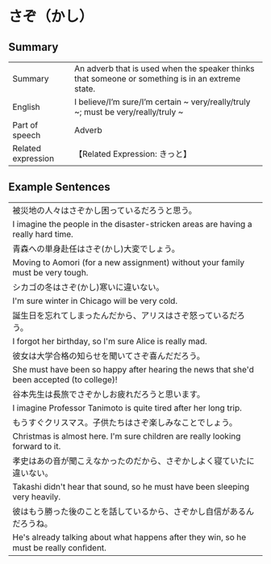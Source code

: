 # さぞ（かし）

## Summary

<table><tr>   <td>Summary</td>   <td>An adverb that is used when the speaker thinks that someone or something is in an extreme state.</td></tr><tr>   <td>English</td>   <td>I believe/I’m sure/I’m certain ~ very/really/truly ~; must be very/really/truly ~</td></tr><tr>   <td>Part of speech</td>   <td>Adverb</td></tr><tr>   <td>Related expression</td>   <td>【Related Expression: きっと】</td></tr></table>

## Example Sentences

<table><tr><td>被災地の人々はさぞかし困っているだろうと思う。</td></tr><tr><td>I imagine the people in the disaster-stricken areas are having a really hard time.</td></tr><tr><td>青森への単身赴任はさぞ(かし)大変でしょう。</td></tr><tr><td>Moving to Aomori (for a new assignment) without your family must be very tough.</td></tr><tr><td>シカゴの冬はさぞ(かし)寒いに違いない。</td></tr><tr><td>I'm sure winter in Chicago will be very cold.</td></tr><tr><td>誕生日を忘れてしまったんだから、アリスはさぞ怒っているだろう。</td></tr><tr><td>I forgot her birthday, so I'm sure Alice is really mad.</td></tr><tr><td>彼女は大学合格の知らせを聞いてさぞ喜んだだろう。</td></tr><tr><td>She must have been so happy after hearing the news that she'd been accepted (to college)!</td></tr><tr><td>谷本先生は長旅でさぞかしお疲れだろうと思います。</td></tr><tr><td>I imagine Professor Tanimoto is quite tired after her long trip.</td></tr><tr><td>もうすぐクリスマス。子供たちはさぞ楽しみなことでしょう。</td></tr><tr><td>Christmas is almost here. I'm sure children are really looking forward to it.</td></tr><tr><td>孝史はあの音が聞こえなかったのだから、さぞかしよく寝ていたに違いない。</td></tr><tr><td>Takashi didn't hear that sound, so he must have been sleeping very heavily.</td></tr><tr><td>彼はもう勝った後のことを話しているから、さぞかし自信があるんだろうね。</td></tr><tr><td>He's already talking about what happens after they win, so he must be really conﬁdent.</td></tr></table>

